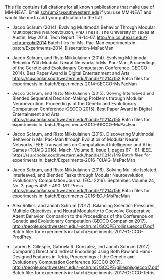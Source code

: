 This file contains full citations for all known publications that make use of MM-NEAT. Email schrum2@southwestern.edu if you use MM-NEAT and would like me to add your publication to the list!

* Jacob Schrum (2014). Evolving Multimodal Behavior Through Modular Multiobjective 
  Neuroevolution, PhD Thesis, The University of Texas at Austin, May 2014. Tech Report TR-14-07.
  http://nn.cs.utexas.edu/?schrum:phd2014
  Batch files for Ms. Pac-Man experiments in: batch/Experiments-2014-Dissertation-MsPacMan 

* Jacob Schrum, and Risto Miikkulainen (2014). Evolving Multimodal Behavior With Modular Neural 
  Networks in Ms. Pac-Man, Proceedings of the Genetic and Evolutionary Computation Conference (GECCO 2014).
  Best Paper Award in Digital Entertainment and Arts
  https://suscholar.southwestern.edu/handle/11214/152
  Batch files for experiments in: batch/Experiments-2014-GECCO-MsPacMan

* Jacob Schrum, and Risto Miikkulainen (2015). Solving Interleaved and Blended Sequential Decision-Making 
  Problems through Modular Neuroevolution, Proceedings of the Genetic and Evolutionary Computation Conference 
  (GECCO 2015). 
  Best Paper Award in Digital Entertainment and Arts
  https://suscholar.southwestern.edu/handle/11214/155
  Batch files for experiments in: batch/Experiments-2015-GECCO-MsPacMan

* Jacob Schrum, and Risto Miikkulainen (2016). Discovering Multimodal Behavior in Ms. Pac-Man through 
  Evolution of Modular Neural Networks, IEEE Transactions on Computational Intelligence and AI in Games 
  (TCIAIG 2016). March. Volume 8, Issue 1, pages 67 - 81. IEEE.
  https://suscholar.southwestern.edu/handle/11214/149
  Batch files for experiments in: batch/Experiments-2016-TCIAIG-MsPacMan

* Jacob Schrum, and Risto Miikkulainen (2016). Solving Multiple Isolated, Interleaved, and Blended Tasks 
  through Modular Neuroevolution, Evolutionary Computation Journal (ECJ 2016). September. Volume 24, No. 3, 
  pages 459 - 490. MIT Press. 
  https://suscholar.southwestern.edu/handle/11214/156
  Batch files for experiments in: batch/Experiments-2016-ECJ-MsPacMan

* Alex Rollins, and Jacob Schrum (2017). Balancing Selection Pressures, Multiple Objectives, and Neural 
  Modularity to Coevolve Cooperative Agent Behavior, Companion to the Proceedings of the Conference on Genetic 
  and Evolutionary Computation (GECCO Companion 2017).
  http://people.southwestern.edu/~schrum2/SCOPE/rollins.gecco17.pdf
  Batch files for experiments in: batch/Experiments-2017-GECCO-PredPrey

* Lauren E. Gillespie, Gabriela R. Gonzalez, and Jacob Schrum (2017). Comparing Direct and Indirect Encodings 
  Using Both Raw and Hand-Designed Features in Tetris, Proceedings of the Genetic and Evolutionary Computation 
  Conference (GECCO 2017).
  http://people.southwestern.edu/~schrum2/SCOPE/gillespie.gecco17.pdf
  Batch files for experiments in: batch/Experiments-2017-GECCO-Tetris
